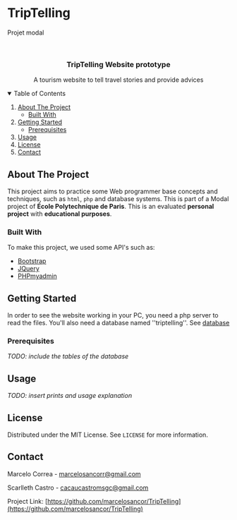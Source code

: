 # TripTelling
Projet modal


<!-- PROJECT LOGO -->
<br />
<p align="center">
  <h3 align="center">TripTelling Website prototype</h3>

  <p align="center">
    A tourism website to tell travel stories and provide advices
  </p>
</p>



<!-- TABLE OF CONTENTS -->
<details open="open">
  <summary>Table of Contents</summary>
  <ol>
    <li>
      <a href="#about-the-project">About The Project</a>
      <ul>
        <li><a href="#built-with">Built With</a></li>
      </ul>
    </li>
    <li>
      <a href="#getting-started">Getting Started</a>
      <ul>
        <li><a href="#prerequisites">Prerequisites</a></li>
      </ul>
    </li>
    <li><a href="#usage">Usage</a></li>
    <li><a href="#license">License</a></li>
    <li><a href="#contact">Contact</a></li>
  </ol>
</details>



<!-- ABOUT THE PROJECT -->
## About The Project

This project aims to practice some Web programmer base concepts and techniques, such as <code>html</code>, <code>php</code> and database systems. This is part of a Modal project 
of __École Polytechnique de Paris__. This is an evaluated __personal project__ with __educational purposes__.


### Built With
To make this project, we used some API's such as:
* [Bootstrap](https://getbootstrap.com)
* [JQuery](https://jquery.com)
* [PHPmyadmin](https://www.phpmyadmin.net/)


<!-- GETTING STARTED -->
## Getting Started

In order to see the website working in your PC, you need a php server to read the files. You'll also need a database named ''triptelling''.
See [database](https://github.com/marcelosancor/TripTelling/blob/master/base/basededonnees.php)


### Prerequisites
_TODO: include the tables of the database_ 


<!-- USAGE EXAMPLES -->
## Usage
_TODO: insert prints and usage explanation_

<!-- LICENSE -->
## License

Distributed under the MIT License. See `LICENSE` for more information.



<!-- CONTACT -->
## Contact
Marcelo Correa - marcelosancorr@gmail.com

Scarlleth Castro - cacaucastromsgc@gmail.com

Project Link: [https://github.com/marcelosancor/TripTelling](https://github.com/marcelosancor/TripTelling)
